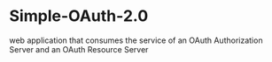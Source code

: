 # Simple-OAuth-2.0
 web application that consumes the service of an OAuth Authorization Server and an OAuth Resource Server
